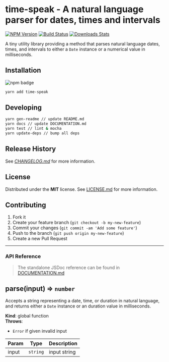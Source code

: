 # time-speak - A natural language parser for dates, times and intervals

[![NPM Version][npm-image]][npm-url]
[![Build Status][travis-image]][travis-url]
[![Downloads Stats][npm-downloads]][npm-url]

A tiny utility library providing a method that parses natural language dates,
times, and intervals to either a `Date` instance or a numerical value in
milliseconds.

## Installation

![npm badge](https://nodei.co/npm/time-speak.png?downloads=true&downloadRank=true&stars=true)

```bash
yarn add time-speak
```

## Developing

```bash
yarn gen-readme // update README.md
yarn docs // update DOCUMENTATION.md
yarn test // lint & mocha
yarn update-deps // bump all deps
```

## Release History

See *[CHANGELOG.md](CHANGELOG.md)* for more information.

## License

Distributed under the **MIT** license. See [LICENSE.md](LICENSE.md) for more information.

## Contributing

1. Fork it
2. Create your feature branch (`git checkout -b my-new-feature`)
3. Commit your changes (`git commit -am 'Add some feature'`)
4. Push to the branch (`git push origin my-new-feature`)
5. Create a new Pull Request

---

### API Reference

> The standalone JSDoc reference can be found in [DOCUMENTATION.md](DOCUMENTATION.md)

<a name="parse"></a>

## parse(input) ⇒ <code>number</code>
Accepts a string representing a date, time, or duration in natural language,
and returns either a `Date` instance or an duration value in milliseconds.

**Kind**: global function  
**Throws**:

- <code>Error</code> if given invalid input


| Param | Type | Description |
| --- | --- | --- |
| input | <code>string</code> | input string |



<!-- Markdown link & img dfn's -->
[npm-image]: https://img.shields.io/npm/v/time-speak.svg?style=flat-square
[npm-url]: https://npmjs.org/package/time-speak
[npm-downloads]: https://img.shields.io/npm/dm/time-speak.svg?style=flat-square
[travis-image]: https://img.shields.io/travis/f3rno64/time-speak/master.svg?style=flat-square
[travis-url]: https://travis-ci.org/f3rno64/time-speak
